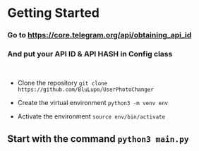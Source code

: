 # Getting Started

### Go to https://core.telegram.org/api/obtaining_api_id
### And put your API ID & API HASH in Config class
<br>

- Clone the repository `git clone https://github.com/BluLupo/UserPhotoChanger`

- Create the virtual environment `python3 -m venv env`
- Activate the environment `source env/bin/activate`
## Start with the command `python3 main.py`